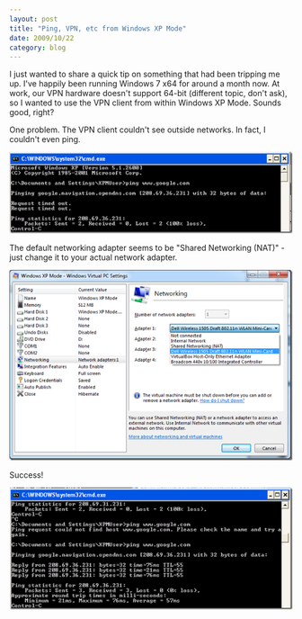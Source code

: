 ```yaml
---
layout: post
title: "Ping, VPN, etc from Windows XP Mode"
date: 2009/10/22
category: blog
---
```


I just wanted to share a quick tip on something that had been tripping me up. I've happily been running Windows 7 x64 for around a month now. At work, our VPN hardware doesn't support 64-bit (different topic, don't ask), so I wanted to use the VPN client from within Windows XP Mode. Sounds good, right? 

One problem. The VPN client couldn't see outside networks. In fact, I couldn't even ping. 

![Attempting to ping  from XPM](/images/blog/WindowsLiveWriter/PingVPNetcfromWindowsXPMode_12ADF/image_3.png)

 The default networking adapter seems to be "Shared Networking (NAT)" - just change it to your actual network adapter. 

![Networking adapter settings](/images/blog/WindowsLiveWriter/PingVPNetcfromWindowsXPMode_12ADF/image_6.png)

Success! 

![Successful ping!](/images/blog/WindowsLiveWriter/PingVPNetcfromWindowsXPMode_12ADF/image_9.png)


